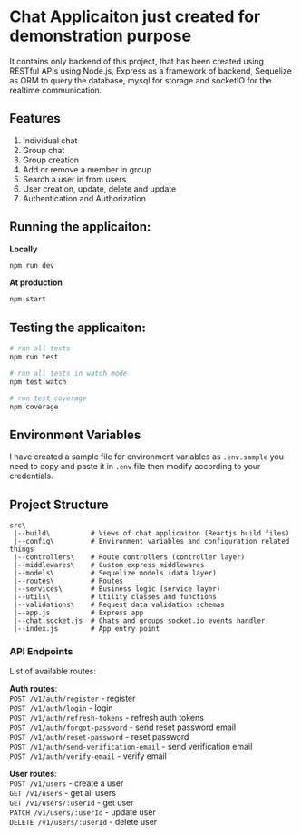 # Chat Applicaiton just created for demonstration purpose

It contains only backend of this project, that has been created using RESTful APIs using Node.js, Express as a framework of backend, Sequelize as ORM to query the database, mysql for storage and socketIO for the realtime communication.



## Features

1. Individual chat
2. Group chat
3. Group creation
4. Add or remove a member in group
5. Search a user in from users
6. User creation, update, delete and update
7. Authentication and Authorization


## Running the applicaiton:

**Locally**
```bash
npm run dev
```

**At production**

```bash
npm start
```

## Testing the applicaiton:

```bash
# run all tests
npm run test

# run all tests in watch mode
npm test:watch

# run test coverage
npm coverage
```

## Environment Variables

I have created a sample file for environment variables as `.env.sample` you need to copy and paste it in `.env` file then modify according to your credentials.

## Project Structure

```
src\
 |--build\          # Views of chat applicaiton (Reactjs build files) 
 |--config\         # Environment variables and configuration related things
 |--controllers\    # Route controllers (controller layer)
 |--middlewares\    # Custom express middlewares
 |--models\         # Sequelize models (data layer)
 |--routes\         # Routes
 |--services\       # Business logic (service layer)
 |--utils\          # Utility classes and functions
 |--validations\    # Request data validation schemas
 |--app.js          # Express app
 |--chat.socket.js  # Chats and groups socket.io events handler
 |--index.js        # App entry point

```
### API Endpoints

List of available routes:

**Auth routes**:\
`POST /v1/auth/register` - register\
`POST /v1/auth/login` - login\
`POST /v1/auth/refresh-tokens` - refresh auth tokens\
`POST /v1/auth/forgot-password` - send reset password email\
`POST /v1/auth/reset-password` - reset password\
`POST /v1/auth/send-verification-email` - send verification email\
`POST /v1/auth/verify-email` - verify email

**User routes**:\
`POST /v1/users` - create a user\
`GET /v1/users` - get all users\
`GET /v1/users/:userId` - get user\
`PATCH /v1/users/:userId` - update user\
`DELETE /v1/users/:userId` - delete user


